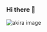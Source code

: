 ### Hi there 👋

![akira image](https://hypebeast.com/image/2020/04/akira-free-to-watch-online-may-katsuhiro-otomo-01.jpg)
<!--
**rayfinn55/rayfinn55** is a ✨ _special_ ✨ repository because its `README.md` (this file) appears on your GitHub profile.

Here are some ideas to get you started:

- 🔭 I’m currently working on ...
- 🌱 I’m currently learning ...
- 👯 I’m looking to collaborate on ...
- 🤔 I’m looking for help with ...
- 💬 Ask me about ...
- 📫 How to reach me: ...
- 😄 Pronouns: ...
- ⚡ Fun fact: ...
-->
